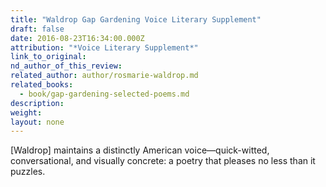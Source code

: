 ```yaml
---
title: "Waldrop Gap Gardening Voice Literary Supplement"
draft: false
date: 2016-08-23T16:34:00.000Z
attribution: "*Voice Literary Supplement*"
link_to_original:
nd_author_of_this_review:
related_author: author/rosmarie-waldrop.md
related_books:
  - book/gap-gardening-selected-poems.md
description:
weight:
layout: none
---
```

[Waldrop] maintains a distinctly American voice—quick-witted, conversational, and visually concrete: a poetry that pleases no less than it puzzles.

